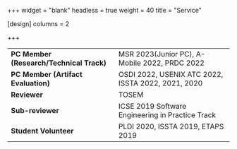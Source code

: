 +++
widget = "blank"
headless = true
weight = 40
title = "Service"

[design]
    columns = 2

+++


<table>
  <tbody>
    <tr>
      <td><b>PC Member (Research/Technical Track)</b></td>
      <td>MSR 2023(Junior PC), A-Mobile 2022, PRDC 2022</td>
    </tr>
    <tr>
      <td><b>PC Member (Artifact Evaluation)</b></td>
      <td>OSDI 2022, USENIX ATC 2022, ISSTA 2022, 2021, 2020</td>
    </tr>
    <tr>
      <td><b>Reviewer</b></td>
      <td>TOSEM</td>
    </tr>
    <tr>
      <td><b>Sub-reviewer</b></td>
      <td>ICSE 2019 Software Engineering in Practice Track</td>
    </tr>
    <tr>
      <td><b>Student Volunteer</b></td>
      <td>PLDI 2020, ISSTA 2019, ETAPS 2019</td>
    </tr>
  </tbody>
</table>